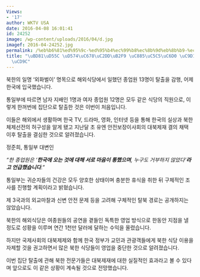 ```yaml
---
Views:
- '17'
author: WKTV USA
date: 2016-04-08 16:01:41
id: 24252
image: /wp-content/uploads/2016/04/d.jpg
imagef: 2016-04-24252.jpg
permalink: /%eb%b6%81%ed%95%9c-%ed%95%b4%ec%99%b8%ec%8b%9d%eb%8b%b9-%ec%a2%85%ec%97%85%ec%9b%90-%ec%a7%91%eb%8b%a8-%ed%83%88%ec%b6%9c/
title: "\uBD81\uD55C \uD574\uC678\uC2DD\uB2F9 \uC885\uC5C5\uC6D0 \uC9D1\uB2E8 \uD0C8\
  \uCD9C"
---
```


북한의 일명 ‘외화벌이’ 명목으로 해외식당에서 일했던 종업원 13명이 탈출을 감행, 어제 한국에 입국했습니다.

통일부에 따르면 남자 지배인 1명과 여자 종업원 12명은 모두 같은 식당의 직원으로, 이렇게 한꺼번에 집단으로 탈출한 것은 이번이 처음입니다.

이들은 해외에서 생활하며 한국 TV, 드라마, 영화, 인터넷 등을 통해 한국의 실상과 북한 체제선전의 허구성을 알게 됐고 지난달 초 유엔 안전보장이사회의 대북제재 결의 채택 이후 탈출을 결심한 것으로 알려졌습니다.

정준희, 통일부 대변인

_“__한 종업원은_ _‘__한국에 오는 것에 대해 서로 마음이 통했으며__,_ _누구도 거부하지 않았다__’__라고 언급했습니다__.”_

통일부는 귀순자들의 건강은 모두 양호한 상태이며 충분한 휴식을 취한 뒤 구체적인 조사를 진행할 계획이라고 밝혔습니다.

제 3국과의 외교마찰과 신변 안전 문제 등을 고려해 구체적인 탈북 경로는 공개하지는 않았습니다.

북한의 해외식당은 여종원들의 공연을 곁들인 독특한 영업 방식으로 한동안 지점을 낼 정도로 성황을 이루며 연간 1천만 달러에 달하는 수익을 올렸습니다.

하지만 국제사회의 대북제제와 함께 한국 정부가 교민과 관광객들에게 북한 식당 이용을 자제할 것을 권고하면서 많은 북한 식당들이 영업을 중단한 것으로 알려졌습니다.

이번 집단 탈출에 관해 북한 전문가들은 대북제재에 대한 실질적인 효과라고 볼 수 있다며 앞으로도 이 같은 상황이 계속될 것으로 전망했습니다.